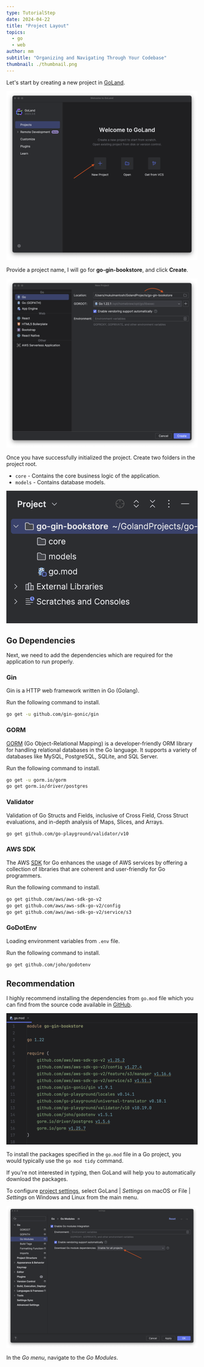 ```yaml
---
type: TutorialStep
date: 2024-04-22
title: "Project Layout"
topics:
  - go
  - web
author: mm
subtitle: "Organizing and Navigating Through Your Codebase"
thumbnail: ./thumbnail.png
---
```


Let's start by creating a new project in [GoLand](https://www.jetbrains.com/go/).

![goland_1](./images/goland1.png)

Provide a project name, I will go for **go-gin-bookstore**, and click **Create**.

![goland_2](./images/goland2.png)

Once you have successfully initialized the project. Create two folders in the project root.

- `core` - Contains the core business logic of the application.
- `models` - Contains database models.

![goland_3](./images/goland3.png)

## Go Dependencies

Next, we need to add the dependencies which are required for the application to run properly.

### Gin

Gin is a HTTP web framework written in Go (Golang).

Run the following command to install.

```bash
go get -u github.com/gin-gonic/gin
```

### GORM

[GORM](https://gorm.io/) (Go Object-Relational Mapping) is a developer-friendly ORM library for handling
relational databases in the Go language. It supports a variety of databases like MySQL,
PostgreSQL, SQLite, and SQL Server.

Run the following command to install.

```bash
go get -u gorm.io/gorm
go get gorm.io/driver/postgres
```

### Validator

Validation of Go Structs and Fields, inclusive of Cross Field,
Cross Struct evaluations, and in-depth analysis of Maps, Slices, and Arrays.

```bash
go get github.com/go-playground/validator/v10
```

### AWS SDK

The AWS [SDK](https://aws.amazon.com/sdk-for-go/) for Go enhances the usage of AWS services by offering a collection
of libraries that are coherent and user-friendly for Go programmers.

Run the following command to install.

```bash
go get github.com/aws/aws-sdk-go-v2
go get github.com/aws/aws-sdk-go-v2/config
go get github.com/aws/aws-sdk-go-v2/service/s3
```

### GoDotEnv

Loading environment variables from `.env` file.

Run the following command to install.

```bash
go get github.com/joho/godotenv
```

## Recommendation

I highly recommend installing the dependencies from `go.mod` file which you can
find from the source code available in [GitHub](https://github.com/mukulmantosh/go-gin-bookstore).

![go_mod](./images/gomod.png)

To install the packages specified in the `go.mod` file
in a Go project, you would typically use the `go mod tidy` command.

If you're not interested in typing, then GoLand will help you to automatically download the packages.

To configure [project settings](https://www.jetbrains.com/help/go/configure-project-settings.html), select GoLand | _Settings_ on macOS or File | _Settings_ on Windows and Linux from the main menu.

![go_auto_download](./images/dependencies_download.png)

In the _Go menu_, navigate to the _Go Modules_.
